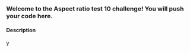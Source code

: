 ### Welcome to the Aspect ratio test 10 challenge! You will push your code here.

#### Description
y

